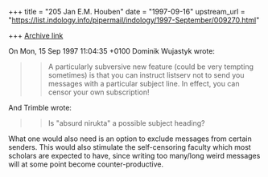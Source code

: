 +++
title = "205 Jan E.M. Houben"
date = "1997-09-16"
upstream_url = "https://list.indology.info/pipermail/indology/1997-September/009270.html"

+++
[Archive link](https://list.indology.info/pipermail/indology/1997-September/009270.html)

On Mon, 15 Sep 1997 11:04:35 +0100 Dominik Wujastyk <ucgadkw at UCL.AC.UK> wrote:

>>A particularly subversive new feature (could
be very tempting sometimes) is that you can instruct listserv not to send
you messages with a particular subject line.  In effect, you can censor
your own subscription!

And Trimble <gldnreef at PRIMENET.COM> wrote:

>>Is "absurd nirukta" a possible subject heading?


What one would also need is an option to exclude messages from certain senders.
This would also stimulate the self-censoring faculty which most scholars are
expected to have, since writing too many/long weird messages will at some point
become counter-productive.



